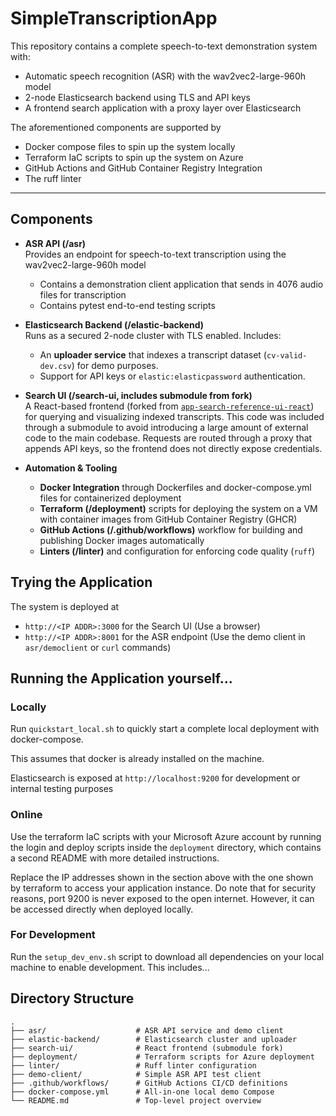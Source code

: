 # SimpleTranscriptionApp

This repository contains a complete speech-to-text demonstration system with:
- Automatic speech recognition (ASR) with the wav2vec2-large-960h model
- 2-node Elasticsearch backend using TLS and API keys
- A frontend search application with a proxy layer over Elasticsearch

The aforementioned components are supported by
- Docker compose files to spin up the system locally
- Terraform IaC scripts to spin up the system on Azure
- GitHub Actions and GitHub Container Registry Integration
- The ruff linter

---

## Components

- **ASR API (/asr)**  
  Provides an endpoint for speech-to-text transcription using the wav2vec2-large-960h model
  - Contains a demonstration client application that sends in 4076 audio files for transcription
  - Contains pytest end-to-end testing scripts

- **Elasticsearch Backend (/elastic-backend)**  
  Runs as a secured 2-node cluster with TLS enabled. Includes:  
  - An **uploader service** that indexes a transcript dataset (`cv-valid-dev.csv`) for demo purposes.  
  - Support for API keys or `elastic:elasticpassword` authentication.

- **Search UI (/search-ui, includes submodule from fork)**  
  A React-based frontend (forked from [`app-search-reference-ui-react`](https://github.com/mehtho/app-search-reference-ui-react)) for querying and visualizing indexed transcripts.
  This code was included through a submodule to avoid introducing a large amount of external code to the main codebase.
  Requests are routed through a proxy that appends API keys, so the frontend does not directly expose credentials.

- **Automation & Tooling**  
  - **Docker Integration** through Dockerfiles and docker-compose.yml files for containerized deployment
  - **Terraform (/deployment)** scripts for deploying the system on a VM with container images from GitHub Container Registry (GHCR)
  - **GitHub Actions (/.github/workflows)** workflow for building and publishing Docker images automatically
  - **Linters (/linter)** and configuration for enforcing code quality (`ruff`)

## Trying the Application
The system is deployed at
- `http://<IP ADDR>:3000` for the Search UI (Use a browser)
- `http://<IP ADDR>:8001` for the ASR endpoint (Use the demo client in `asr/democlient` or `curl` commands)

## Running the Application yourself...
### Locally
Run `quickstart_local.sh` to quickly start a complete local deployment with docker-compose.

This assumes that docker is already installed on the machine.

Elasticsearch is exposed at `http://localhost:9200` for development or internal testing purposes

### Online
Use the terraform IaC scripts with your Microsoft Azure account by running the login and deploy scripts inside the `deployment` directory, which contains a second README with more detailed instructions.

Replace the IP addresses shown in the section above with the one shown by terraform to access your application instance.
Do note that for security reasons, port 9200 is never exposed to the open internet. However, it can be accessed directly when deployed locally.

### For Development
Run the `setup_dev_env.sh` script to download all dependencies on your local machine to enable development. This includes...

## Directory Structure
```
.
├── asr/                    # ASR API service and demo client
├── elastic-backend/        # Elasticsearch cluster and uploader
├── search-ui/              # React frontend (submodule fork)
├── deployment/             # Terraform scripts for Azure deployment
├── linter/                 # Ruff linter configuration
├── demo-client/            # Simple ASR API test client
├── .github/workflows/      # GitHub Actions CI/CD definitions
├── docker-compose.yml      # All-in-one local demo Compose
└── README.md               # Top-level project overview
```
